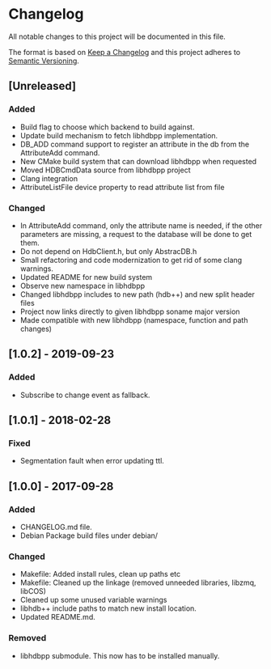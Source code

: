 # Changelog

All notable changes to this project will be documented in this file.

The format is based on [Keep a Changelog](http://keepachangelog.com/en/1.0.0/)
and this project adheres to [Semantic Versioning](http://semver.org/spec/v2.0.0.html).

## [Unreleased]

### Added

* Build flag to choose which backend to build against.
* Update build mechanism to fetch libhdbpp implementation.
* DB_ADD command support to register an attribute in the db from the AttributeAdd command.
* New CMake build system that can download libhdbpp when requested
* Moved HDBCmdData source from libhdbpp project
* Clang integration
* AttributeListFile device property to read attribute list from file

### Changed

* In AttributeAdd command, only the attribute name is needed, if the other parameters
  are missing, a request to the database will be done to get them.
* Do not depend on HdbClient.h, but only AbstracDB.h
* Small refactoring and code modernization to get rid of some clang warnings.
* Updated README for new build system
* Observe new namespace in libhdbpp
* Changed libhdbpp includes to new path (hdb++) and new split header files
* Project now links directly to given libhdbpp soname major version
* Made compatible with new libhdbpp (namespace, function and path changes)

## [1.0.2] - 2019-09-23

### Added

* Subscribe to change event as fallback.

## [1.0.1] - 2018-02-28

### Fixed

* Segmentation fault when error updating ttl.

## [1.0.0] - 2017-09-28

### Added

* CHANGELOG.md file.
* Debian Package build files under debian/

### Changed

* Makefile: Added install rules, clean up paths etc
* Makefile: Cleaned up the linkage (removed unneeded libraries, libzmq, libCOS)
* Cleaned up some unused variable warnings
* libhdb++ include paths to match new install location.
* Updated README.md.

### Removed

* libhdbpp submodule. This now has to be installed manually.
